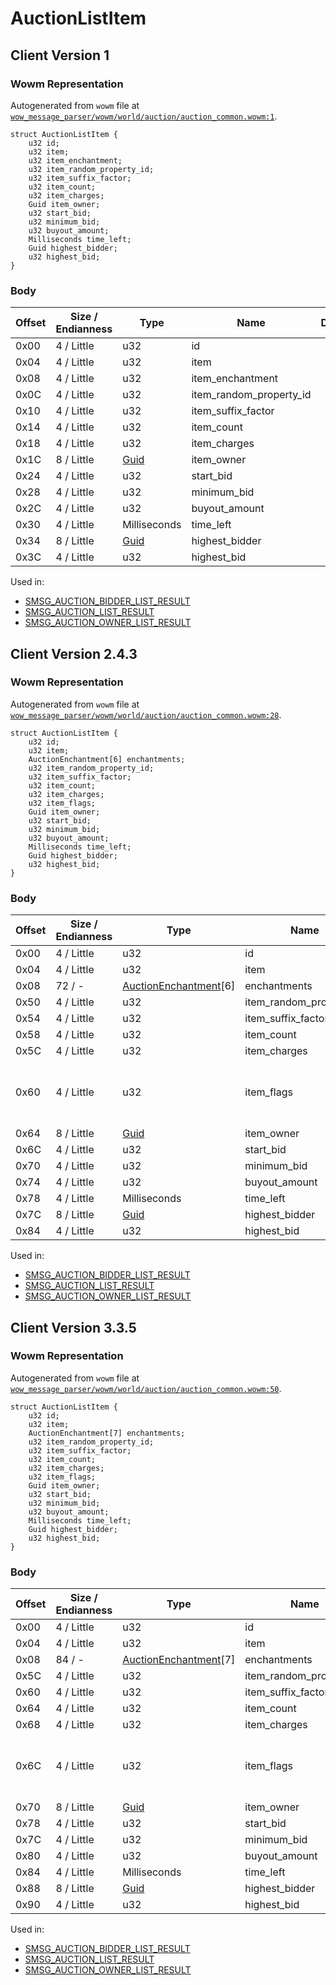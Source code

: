 # AuctionListItem

## Client Version 1

### Wowm Representation

Autogenerated from `wowm` file at [`wow_message_parser/wowm/world/auction/auction_common.wowm:1`](https://github.com/gtker/wow_messages/tree/main/wow_message_parser/wowm/world/auction/auction_common.wowm#L1).
```rust,ignore
struct AuctionListItem {
    u32 id;
    u32 item;
    u32 item_enchantment;
    u32 item_random_property_id;
    u32 item_suffix_factor;
    u32 item_count;
    u32 item_charges;
    Guid item_owner;
    u32 start_bid;
    u32 minimum_bid;
    u32 buyout_amount;
    Milliseconds time_left;
    Guid highest_bidder;
    u32 highest_bid;
}
```
### Body

| Offset | Size / Endianness | Type | Name | Description | Comment |
| ------ | ----------------- | ---- | ---- | ----------- | ------- |
| 0x00 | 4 / Little | u32 | id |  |  |
| 0x04 | 4 / Little | u32 | item |  |  |
| 0x08 | 4 / Little | u32 | item_enchantment |  |  |
| 0x0C | 4 / Little | u32 | item_random_property_id |  |  |
| 0x10 | 4 / Little | u32 | item_suffix_factor |  |  |
| 0x14 | 4 / Little | u32 | item_count |  |  |
| 0x18 | 4 / Little | u32 | item_charges |  |  |
| 0x1C | 8 / Little | [Guid](../spec/packed-guid.md) | item_owner |  |  |
| 0x24 | 4 / Little | u32 | start_bid |  |  |
| 0x28 | 4 / Little | u32 | minimum_bid |  |  |
| 0x2C | 4 / Little | u32 | buyout_amount |  |  |
| 0x30 | 4 / Little | Milliseconds | time_left |  |  |
| 0x34 | 8 / Little | [Guid](../spec/packed-guid.md) | highest_bidder |  |  |
| 0x3C | 4 / Little | u32 | highest_bid |  |  |


Used in:
* [SMSG_AUCTION_BIDDER_LIST_RESULT](smsg_auction_bidder_list_result.md)
* [SMSG_AUCTION_LIST_RESULT](smsg_auction_list_result.md)
* [SMSG_AUCTION_OWNER_LIST_RESULT](smsg_auction_owner_list_result.md)

## Client Version 2.4.3

### Wowm Representation

Autogenerated from `wowm` file at [`wow_message_parser/wowm/world/auction/auction_common.wowm:28`](https://github.com/gtker/wow_messages/tree/main/wow_message_parser/wowm/world/auction/auction_common.wowm#L28).
```rust,ignore
struct AuctionListItem {
    u32 id;
    u32 item;
    AuctionEnchantment[6] enchantments;
    u32 item_random_property_id;
    u32 item_suffix_factor;
    u32 item_count;
    u32 item_charges;
    u32 item_flags;
    Guid item_owner;
    u32 start_bid;
    u32 minimum_bid;
    u32 buyout_amount;
    Milliseconds time_left;
    Guid highest_bidder;
    u32 highest_bid;
}
```
### Body

| Offset | Size / Endianness | Type | Name | Description | Comment |
| ------ | ----------------- | ---- | ---- | ----------- | ------- |
| 0x00 | 4 / Little | u32 | id |  |  |
| 0x04 | 4 / Little | u32 | item |  |  |
| 0x08 | 72 / - | [AuctionEnchantment](auctionenchantment.md)[6] | enchantments |  |  |
| 0x50 | 4 / Little | u32 | item_random_property_id |  |  |
| 0x54 | 4 / Little | u32 | item_suffix_factor |  |  |
| 0x58 | 4 / Little | u32 | item_count |  |  |
| 0x5C | 4 / Little | u32 | item_charges |  |  |
| 0x60 | 4 / Little | u32 | item_flags |  | mangosone: item flags (dynamic?) (0x04 no lockId?) |
| 0x64 | 8 / Little | [Guid](../spec/packed-guid.md) | item_owner |  |  |
| 0x6C | 4 / Little | u32 | start_bid |  |  |
| 0x70 | 4 / Little | u32 | minimum_bid |  |  |
| 0x74 | 4 / Little | u32 | buyout_amount |  |  |
| 0x78 | 4 / Little | Milliseconds | time_left |  |  |
| 0x7C | 8 / Little | [Guid](../spec/packed-guid.md) | highest_bidder |  |  |
| 0x84 | 4 / Little | u32 | highest_bid |  |  |


Used in:
* [SMSG_AUCTION_BIDDER_LIST_RESULT](smsg_auction_bidder_list_result.md)
* [SMSG_AUCTION_LIST_RESULT](smsg_auction_list_result.md)
* [SMSG_AUCTION_OWNER_LIST_RESULT](smsg_auction_owner_list_result.md)

## Client Version 3.3.5

### Wowm Representation

Autogenerated from `wowm` file at [`wow_message_parser/wowm/world/auction/auction_common.wowm:50`](https://github.com/gtker/wow_messages/tree/main/wow_message_parser/wowm/world/auction/auction_common.wowm#L50).
```rust,ignore
struct AuctionListItem {
    u32 id;
    u32 item;
    AuctionEnchantment[7] enchantments;
    u32 item_random_property_id;
    u32 item_suffix_factor;
    u32 item_count;
    u32 item_charges;
    u32 item_flags;
    Guid item_owner;
    u32 start_bid;
    u32 minimum_bid;
    u32 buyout_amount;
    Milliseconds time_left;
    Guid highest_bidder;
    u32 highest_bid;
}
```
### Body

| Offset | Size / Endianness | Type | Name | Description | Comment |
| ------ | ----------------- | ---- | ---- | ----------- | ------- |
| 0x00 | 4 / Little | u32 | id |  |  |
| 0x04 | 4 / Little | u32 | item |  |  |
| 0x08 | 84 / - | [AuctionEnchantment](auctionenchantment.md)[7] | enchantments |  |  |
| 0x5C | 4 / Little | u32 | item_random_property_id |  |  |
| 0x60 | 4 / Little | u32 | item_suffix_factor |  |  |
| 0x64 | 4 / Little | u32 | item_count |  |  |
| 0x68 | 4 / Little | u32 | item_charges |  |  |
| 0x6C | 4 / Little | u32 | item_flags |  | mangosone: item flags (dynamic?) (0x04 no lockId?) |
| 0x70 | 8 / Little | [Guid](../spec/packed-guid.md) | item_owner |  |  |
| 0x78 | 4 / Little | u32 | start_bid |  |  |
| 0x7C | 4 / Little | u32 | minimum_bid |  |  |
| 0x80 | 4 / Little | u32 | buyout_amount |  |  |
| 0x84 | 4 / Little | Milliseconds | time_left |  |  |
| 0x88 | 8 / Little | [Guid](../spec/packed-guid.md) | highest_bidder |  |  |
| 0x90 | 4 / Little | u32 | highest_bid |  |  |


Used in:
* [SMSG_AUCTION_BIDDER_LIST_RESULT](smsg_auction_bidder_list_result.md)
* [SMSG_AUCTION_LIST_RESULT](smsg_auction_list_result.md)
* [SMSG_AUCTION_OWNER_LIST_RESULT](smsg_auction_owner_list_result.md)

